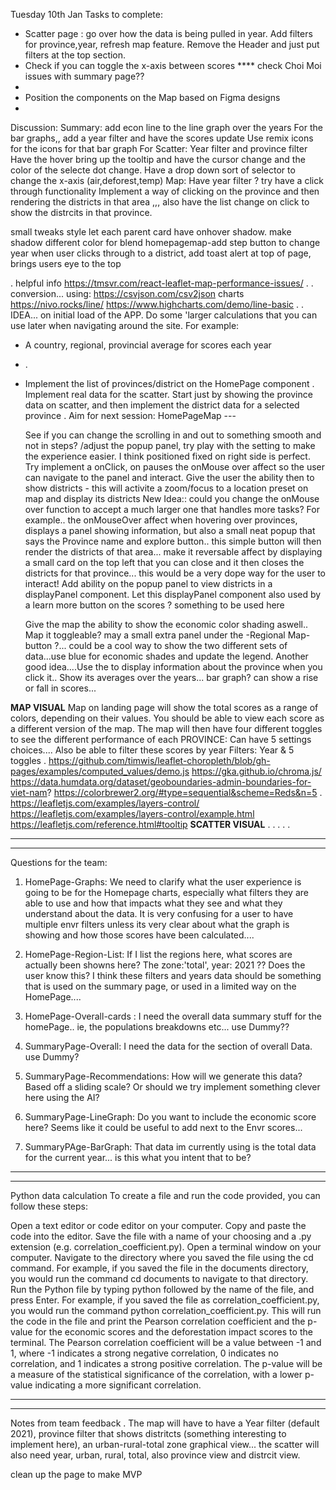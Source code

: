 Tuesday 10th Jan Tasks to complete:

- Scatter page : go over how the data is being pulled in year. Add filters for province,year, refresh map feature. Remove the Header and just put filters at the top section.
- Check if you can toggle the x-axis between scores
  \*\*\*\* check Choi Moi issues with summary page??
-
- Position the components on the Map based on Figma designs
-

Discussion:
Summary:
add econ line to the line graph over the years
For the bar graphs,, add a year filter and have the scores update
Use remix icons for the icons for that bar graph
For
Scatter:
Year filter and province filter
Have the hover bring up the tooltip and have the cursor change and the color of the selecte dot change.
Have a drop down sort of selector to change the x-axis (air,deforest,temp)
Map:
Have year filter ? try have a click through functionality
Implement a way of clicking on the province and then rendering the districts in that area ,,, also have the list change on click to show the distrcits in that province.

small tweaks style
let each parent card have onhover shadow. make shadow different color for blend
homepagemap-add step button to change year
when user clicks through to a district, add toast alert at top of page, brings users eye to the top

.
helpful info
https://tmsvr.com/react-leaflet-map-performance-issues/
.
.
conversion...
using: https://csvjson.com/csv2json
charts
https://nivo.rocks/line/
https://www.highcharts.com/demo/line-basic
.
.
IDEA...
on initial load of the APP. Do some 'larger calculations that you can use later when navigating around the site.
For example:

- A country, regional, provincial average for scores each year
- .
- Implement the list of provinces/district on the HomePage component
  .
  Implement real data for the scatter. Start just by showing the province data on scatter, and then implement the district data for a selected province
  .
  Aim for next session:
  HomePageMap ---

  See if you can change the scrolling in and out to something smooth and not in steps?
  /adjust the popup panel, try play with the setting to make the experience easier. I think positioned fixed on right side is perfect. Try implement a onClick, on pauses the onMouse over affect so the user can navigate to the panel and interact. Give the user the ability then to show districts - this will activite a zoom/focus to a location preset on map and display its districts
  New Idea:: could you change the onMouse over function to accept a much larger one that handles more tasks?
  For example.. the onMouseOver affect when hovering over provinces, displays a panel showing information, but also a small neat popup that says the Province name and explore button.. this simple button will then render the districts of that area... make it reversable affect by displaying a small card on the top left that you can close and it then closes the districts for that province... this would be a very dope way for the user to interact!
  Add ability on the popup panel to view districts in a displayPanel component. Let this displayPanel component also used by a learn more button on the scores ? something to be used here

  Give the map the ability to show the economic color shading aswell.. Map it toggleable? may a small extra panel under the -Regional Map- button ?... could be a cool way to show the two different sets of data...use blue for economic shades and update the legend.
  Another good idea....Use the <BasicInfoComponent> to display information about the province when you click it.. Show its averages over the years... bar graph? can show a rise or fall in scores...

**MAP VISUAL**
Map on landing page will show the total scores as a range of colors, depending on their values. You should be able to view each score as a different version of the map.
The map will then have four different toggles to see the different performance of each PROVINCE: Can have 5 settings choices....
Also be able to filter these scores by year
Filters: Year & 5 toggles
.
https://github.com/timwis/leaflet-choropleth/blob/gh-pages/examples/computed_values/demo.js
https://gka.github.io/chroma.js/
https://data.humdata.org/dataset/geoboundaries-admin-boundaries-for-viet-nam?
https://colorbrewer2.org/#type=sequential&scheme=Reds&n=5
.
https://leafletjs.com/examples/layers-control/
https://leafletjs.com/examples/layers-control/example.html
https://leafletjs.com/reference.html#tooltip
**SCATTER VISUAL**
.
.
.
.
.

---

---

Questions for the team:

1. HomePage-Graphs: We need to clarify what the user experience is going to be for the Homepage charts, especially what filters they are able to use and how that impacts what they see and what they understand about the data. It is very confusing for a user to have multiple envr filters unless its very clear about what the graph is showing and how those scores have been calculated....

2. HomePage-Region-List: If I list the regions here, what scores are actually been showns here? The zone:'total', year: 2021 ?? Does the user know this? I think these filters and years data should be something that is used on the summary page, or used in a limited way on the HomePage....
3. HomePage-Overall-cards : I need the overall data summary stuff for the homePage.. ie, the populations breakdowns etc... use Dummy??
4. SummaryPage-Overall: I need the data for the section of overall Data. use Dummy?
5. SummaryPage-Recommendations: How will we generate this data? Based off a sliding scale? Or should we try implement something clever here using the AI?
6. SummaryPage-LineGraph: Do you want to include the economic score here? Seems like it could be useful to add next to the Envr scores...
7. SummaryPAge-BarGraph: That data im currently using is the total data for the current year... is this what you intent that to be?

---

---

Python data calculation
To create a file and run the code provided, you can follow these steps:

Open a text editor or code editor on your computer.
Copy and paste the code into the editor.
Save the file with a name of your choosing and a .py extension (e.g. correlation_coefficient.py).
Open a terminal window on your computer.
Navigate to the directory where you saved the file using the cd command. For example, if you saved the file in the documents directory, you would run the command cd documents to navigate to that directory.
Run the Python file by typing python followed by the name of the file, and press Enter. For example, if you saved the file as correlation_coefficient.py, you would run the command python correlation_coefficient.py.
This will run the code in the file and print the Pearson correlation coefficient and the p-value for the economic scores and the deforestation impact scores to the terminal. The Pearson correlation coefficient will be a value between -1 and 1, where -1 indicates a strong negative correlation, 0 indicates no correlation, and 1 indicates a strong positive correlation. The p-value will be a measure of the statistical significance of the correlation, with a lower p-value indicating a more significant correlation.

---

---

Notes from team feedback
.
The map will have to have a Year filter (default 2021), province filter that shows distritcts (something interesting to implement here), an urban-rural-total zone graphical view...
the scatter will also need year, urban, rural, total, also province view and distrcit view.

clean up the page to make MVP
